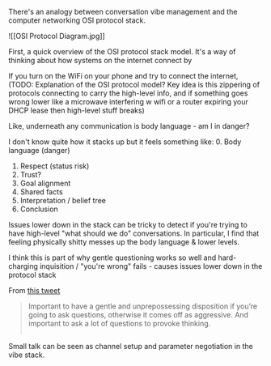 There's an analogy between conversation vibe management and the computer networking OSI protocol stack.

![[OSI Protocol Diagram.jpg]]

First, a quick overview of the OSI protocol stack model. It's a way of thinking about how systems on the internet connect by 

If you turn on the WiFi on your phone and try to connect the internet, (TODO: Explanation of the OSI protocol model? Key idea is this zippering of protocols connecting to carry the high-level info, and if something goes wrong lower like a microwave interfering w wifi or a router expiring your DHCP lease then high-level stuff breaks)

Like, underneath any communication is body language - am I in danger?

I don't know quite how it stacks up but it feels something like:
0. Body language (danger)
1. Respect (status risk)
2. Trust?
3. Goal alignment
4. Shared facts
5. Interpretation / belief tree
6. Conclusion

Issues lower down in the stack can be tricky to detect if you're trying to have high-level "what should we do" conversations. In particular, I find that feeling physically shitty messes up the body language & lower levels.

I think this is part of why gentle questioning works so well and hard-charging inquisition / "you're wrong" fails - causes issues lower down in the protocol stack

From [this tweet](https://x.com/moridinamael/status/1766696412429910403?t=mXgeQJpk_31q7bOdhFW_iw&s=19)
> Important to have a gentle and unprepossessing disposition if you’re going to ask questions, otherwise it comes off as aggressive. And important to ask a lot of questions to provoke thinking.
> ~~~~![[20241017_200313.jpg]]

Small talk can be seen as channel setup and parameter negotiation in the vibe stack.